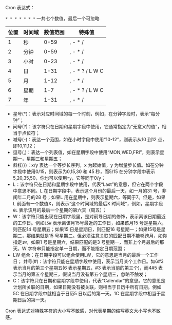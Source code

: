Cron 表达式：

`* * * * * * *` 一共七个数值，最后一个可忽略

| 位置 | 时间域 | 数值范围 | 特殊值          |
| ---- | ------ | -------- | --------------- |
| 1    | 秒     | 0-59     | , - * /         |
| 2    | 分钟   | 0-59     | , - * /         |
| 3    | 小时   | 0-23     | , - * /         |
| 4    | 日     | 1-31     | , - * ? / L W C |
| 5    | 月     | 1-12     | , - * /         |
| 6    | 星期   | 1-7      | , - * ? / L W C |
| 7    | 年     | 1-31     | , - * /         |

* 星号(*)：表示对应时间域的每一个时刻，例如，在分钟字段时，表示“每分钟”；
* 问号(?)：该字符只在日期和星期字段中使用，它通常指定为“无意义的值”，相当于点位符；
* 减号(-)：表达一个范围，如在小时字段中使用“10-12”，则表示从10 到12 点，即10,11,12；
* 逗号(,)：表达一个列表值，如在星期字段中使用“MON,WED,FRI”，则表示星期一，星期三和星期五；
* 斜杠(/)：x/y 表达一个等步长序列，x 为起始值，y 为增量步长值。如在分钟字段中使用0/15，则表示为0,15,30 和 45 秒，而5/15 在分钟字段中表示5,20,35,50，你也可以使用`*y`，它等同于0/y；
* L：该字符只在日期和星期字段中使用，代表“Last”的意思，但它在两个字段中意思不同。L 在日期字段中，表示这个月份的最后一天，如一月的31 号，非闰年二月的28 号；如果L 用在星期中，则表示星期六，等同于7。但是，如果L 前面有一个数值X，则表示“这个时间域的最后X 时间域”，例如，星期字段`6L` 表示该月的最后一个星期的第六天（周五）；
* W：该字符只能出现在日期字段里，是对前导日期的修饰，表示离该日期最近的工作日。例如`15W` 表示离该月15号最近的工作日，如果该月15 号是星期六，则匹配14 号星期五；如果15 日是星期日，则匹配16 号星期一；如果15号是星期二，那结果就是15 号星期二。但必须注意关联的匹配日期不能够跨月，如你指定`1W`，如果1 号是星期六，结果匹配的是3 号星期一，而非上个月最后的那天。W 字符串只能指定单一日期，而不能指定日期范围；
* LW 组合：在日期字段可以组合使用LW，它的意思是当月的最后一个工作日；
  井号(#)：该字符只能在星期字段中使用，表示当月某个工作日。如6#3 表示当月的第三个星期五(6 表示星期五，#3 表示当前的第三个)，而4#5 表示当月的第五个星期三，假设当月没有第五个星期三，忽略不触发；
* C：该字符只在日期和星期字段中使用，代表“Calendar”的意思。它的意思是计划所关联的日期，如果日期没有被关联，则相当于日历中所有日期。例如5C 在日期字段中就相当于日历5 日以后的第一天。1C 在星期字段中相当于星期日后的第一天。



Cron 表达式对特殊字符的大小写不敏感，对代表星期的缩写英文大小写也不敏感。